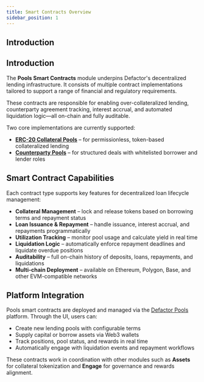 ```yaml
---
title: Smart Contracts Overview
sidebar_position: 1
---
```


## Introduction

## Introduction

The **Pools Smart Contracts** module underpins Defactor's decentralized lending infrastructure. It consists of multiple contract implementations tailored to support a range of financial and regulatory requirements.

These contracts are responsible for enabling over-collateralized lending, counterparty agreement tracking, interest accrual, and automated liquidation logic—all on-chain and fully auditable.

Two core implementations are currently supported:

- [**ERC-20 Collateral Pools**](erc20-collateral-pool-contract/introduction.md) – for permissionless, token-based collateralized lending
- [**Counterparty Pools**](counterparty-pools-contract/introduction.md) – for structured deals with whitelisted borrower and lender roles

## Smart Contract Capabilities

Each contract type supports key features for decentralized loan lifecycle management:

- **Collateral Management** – lock and release tokens based on borrowing terms and repayment status
- **Loan Issuance & Repayment** – handle issuance, interest accrual, and repayments programmatically
- **Utilization Tracking** – monitor pool usage and calculate yield in real time
- **Liquidation Logic** – automatically enforce repayment deadlines and liquidate overdue positions
- **Auditability** – full on-chain history of deposits, loans, repayments, and liquidations
- **Multi-chain Deployment** – available on Ethereum, Polygon, Base, and other EVM-compatible networks

## Platform Integration

Pools smart contracts are deployed and managed via the [Defactor Pools](https://www.defactor.com/pools) platform. Through the UI, users can:

- Create new lending pools with configurable terms
- Supply capital or borrow assets via Web3 wallets
- Track positions, pool status, and rewards in real time
- Automatically engage with liquidation events and repayment workflows

These contracts work in coordination with other modules such as **Assets** for collateral tokenization and **Engage** for governance and rewards alignment.
